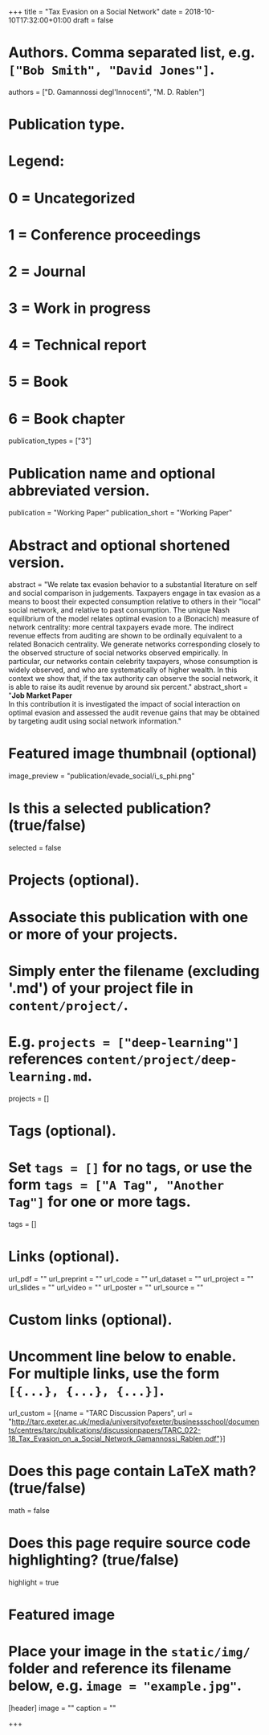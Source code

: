+++
title = "Tax Evasion on a Social Network"
date = 2018-10-10T17:32:00+01:00
draft = false

# Authors. Comma separated list, e.g. `["Bob Smith", "David Jones"]`.
authors = ["D. Gamannossi degl'Innocenti", "M. D. Rablen"]

# Publication type.
# Legend:
# 0 = Uncategorized
# 1 = Conference proceedings
# 2 = Journal
# 3 = Work in progress
# 4 = Technical report
# 5 = Book
# 6 = Book chapter
publication_types = ["3"]

# Publication name and optional abbreviated version.
publication = "Working Paper"
publication_short = "Working Paper"

# Abstract and optional shortened version.
abstract = "We relate tax evasion behavior to a substantial literature on self and social comparison in judgements. Taxpayers engage in tax evasion as a means to boost their expected consumption relative to others in their \"local\" social network, and relative to past consumption. The unique Nash equilibrium of the model relates optimal evasion to a (Bonacich) measure of network centrality: more central taxpayers evade more. The indirect revenue effects from auditing are shown to be ordinally equivalent to a related Bonacich centrality. We generate networks corresponding closely to the observed structure of social networks observed empirically. In particular, our networks contain celebrity taxpayers, whose consumption is widely observed, and who are systematically of higher wealth. In this context we show that, if the tax authority can observe the social network, it is able to raise its audit revenue by around six percent."
abstract_short = "**Job Market Paper** <br> In this contribution it is investigated the impact of social interaction on optimal evasion and assessed the audit revenue gains that may be obtained by targeting audit using social network information."

# Featured image thumbnail (optional)
image_preview = "publication/evade_social/i_s_phi.png"

# Is this a selected publication? (true/false)
selected = false

# Projects (optional).
#   Associate this publication with one or more of your projects.
#   Simply enter the filename (excluding '.md') of your project file in `content/project/`.
#   E.g. `projects = ["deep-learning"]` references `content/project/deep-learning.md`.
projects = []

# Tags (optional).
#   Set `tags = []` for no tags, or use the form `tags = ["A Tag", "Another Tag"]` for one or more tags.
tags = []

# Links (optional).
url_pdf = ""
url_preprint = ""
url_code = ""
url_dataset = ""
url_project = ""
url_slides = ""
url_video = ""
url_poster = ""
url_source = ""

# Custom links (optional).
#   Uncomment line below to enable. For multiple links, use the form `[{...}, {...}, {...}]`.
 url_custom = [{name = "TARC Discussion Papers", url = "http://tarc.exeter.ac.uk/media/universityofexeter/businessschool/documents/centres/tarc/publications/discussionpapers/TARC_022-18_Tax_Evasion_on_a_Social_Network_Gamannossi_Rablen.pdf"}]

# Does this page contain LaTeX math? (true/false)
math = false

# Does this page require source code highlighting? (true/false)
highlight = true

# Featured image
# Place your image in the `static/img/` folder and reference its filename below, e.g. `image = "example.jpg"`.
[header]
image = ""
caption = ""

+++
